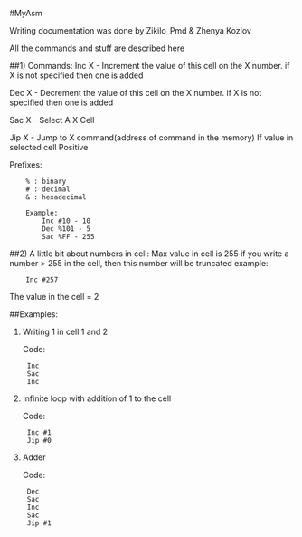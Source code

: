 #MyAsm

Writing documentation was done by Zikilo_Pmd & Zhenya Kozlov

All the commands and stuff are described here

##1) Commands:
Inc X - Increment the value of this cell on the X number. if X is not specified then one is added
   
Dec X - Decrement the value of this cell on the X number. if X is not specified then one is added
   
Sac X - Select A X Cell
   
Jip X - Jump to X command(address of command in the memory) If value in selected cell Positive 

Prefixes:
   
		% : binary
		# : decimal
		& : hexadecimal

		Example:
            Inc #10 - 10
            Dec %101 - 5
            Sac %FF - 255

##2) A little bit about numbers in cell:
Max value in cell  is 255 if you write a number > 255 in the cell, then this number will be truncated example:
   
        Inc #257

   The value in the cell = 2

##Examples:
1. Writing 1 in cell 1 and 2 
   
    Code:
   
        Inc 
        Sac 
        Inc 
   
2. Infinite loop with addition of 1 to the cell

    Code:
        
        Inc #1 
        Jip #0

3. Adder

    Code:

        Dec 
        Sac 
        Inc
        Sac
        Jip #1 
